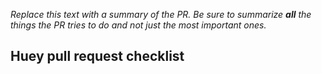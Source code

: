 _Replace this text with a summary of the PR. Be sure to summarize **all** the things the PR tries to do and not just the most important ones._

## Huey pull request checklist

